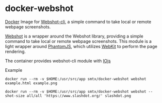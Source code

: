 # docker-webshot
[Docker](https://github.com/docker/docker) Image for [Webshot-cli](https://github.com/valeriangalliat/webshot-cli), a simple command to take local or remote webpage screenshots.

[Webshot](https://github.com/brenden/node-webshot) is a wrapper around the Webshot library, providing a simple command to take local or remote webpage screenshots. This module is a light wrapper around [PhantomJS](https://github.com/ariya/phantomjs), which utilizes [WebKit](https://github.com/WebKit/webkit) to perform the page rendering.

The container provides webshot-cli module with [IOjs](https://github.com/nodejs/docker-iojs)

Example

    docker run --rm -v $HOME:/usr/src/app smtx/docker-webshot webshot example.html example.png 

    docker run --rm -v $HOME:/usr/src/app smtx/docker-webshot webshot --shot-size all/all 'https://www.slashdot.org/' slashdot.png
